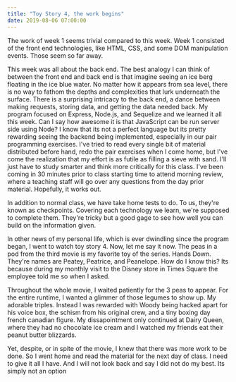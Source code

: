 ```yaml
---
title: "Toy Story 4, the work begins"
date: 2019-08-06 07:00:00
---
```

The work of week 1 seems trivial compared to this week.
Week 1 consisted of the front end technologies, like HTML, CSS, and some
DOM manipulation events. Those seem so far away.

This week was all about the back end. The best analogy I can think of between
the front end and back end is that imagine
seeing an ice berg floating in the ice blue water. No matter how it appears from
sea level, there is no way to fathom the depths and complexities that
lurk underneath the surface. There is a surprising intricacy to the back end,
a dance between making requests, storing data, and getting the data needed back.
My program focused on Express, Node.js, and Sequelize and we learned it all this week. Can I say how awesome
it is that JavaScript can be run server side using Node? I know that its
not a perfect language but its pretty rewarding seeing the backend being
implemented, especially in our pair programming exercises. I've tried to
read every single bit of material distributed before hand, redo the pair exercises
when I come home, but I've come the realization that my effort is as futile
as filling a sieve with sand. I'll just have to study smarter and think more
critically for this class. I've been coming in 30 minutes prior to class starting
time to attend morning review, where a teaching staff will go over any questions
from the day prior material. Hopefully, it works out.

In addition to normal class, we have take home tests to do. To us, they're
known as checkpoints. Covering each technology we learn, we're supposed to complete
them. They're tricky but a good gage to see how well you can build on the information given.

In other news of my personal life, which is ever dwindling since the program began,
I went to watch toy story 4. Now, let me say it now. The peas in a pod from the third
movie is my favorite toy of the series. Hands Down. They're names are Peatey,
Peatrice, and Peanelope. How do I know this? Its because during my monthly visit
to the Disney store in Times Square the employee told me so when I asked.

Throughout the whole movie, I waited patiently for the 3 peas to appear. For
the entire runtime, I wanted a glimmer of those legumes to show up. My adorable
triples. Instead I was rewarded with Woody being hacked apart for his voice box,
the schism from his original crew, and a tiny boxing day french canadian figure.
My dissapointment only continued at Dairy Queen, where they had no chocolate ice
cream and I watched my friends eat their peanut butter blizzards.

Yet, despite, or in spite of the movie, I knew that there was more work to be done.
So I went home and read the material for the next day of class. I need to give it all I have. And I will not look back and say I did not do my best. Its simply not an option
